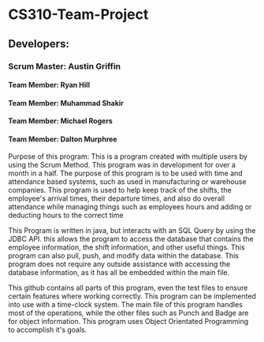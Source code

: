 # CS310-Team-Project

   ## Developers:
 ### Scrum Master: Austin Griffin
  #### Team Member:  Ryan Hill
  #### Team Member:  Muhammad Shakir
  #### Team Member:  Michael Rogers
  #### Team Member: Dalton Murphree
  
  Purpose of this program:
     This is a program created with multiple users by using the Scrum Method. This program was in development for over a month in a half. The purpose of this program is to be used with time and attendance based systems, such as used in manufacturing or warehouse companies. This program is used to help keep track of the shifts, the employee's arrival times, their departure times, and also do overall attendance while managing things such as employees hours and adding or deducting hours to the correct time
                                                          
   This Program is written in java, but interacts with an SQL Query by using the JDBC API. this allows the program to access the database that contains the employee information, the shift information, and other useful things. This program can also pull, push, and modify data within the database. This program does not require any outside assistance with accessing the database information, as it has all be embedded within the main file.
   
   This github contains all parts of this program, even the test files to ensure certain features where working correctly. This program can be implemented into use with a time-clock system. The main file of this program handles most of the operations, while the other files such as Punch and Badge are for object information. This program uses Object Orientated Programming to accomplish it's goals. 
